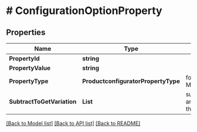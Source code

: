 # # ConfigurationOptionProperty


## Properties 


Name | Type | Description | Notes
------------ | ------------- | ------------- | -------------
**PropertyId**| **string** |   | [optional]
**PropertyValue**| **string** |   | [optional]
**PropertyType**| **ProductconfiguratorPropertyType** |  for more information please, see Model/ProductconfiguratorPropertyType.php  | [optional]
**SubtractToGetVariation**| **List<string>** | subtract_to_get_variation is a list of values and is used to calculate the variation from the property value.  | [optional]


[[Back to Model list]](../../README.md#models) [[Back to API list]](../../README.md#endpoints) [[Back to README]](../../README.md)

